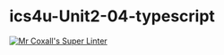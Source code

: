 # ics4u-Unit2-04-typescript

[![Mr Coxall's Super Linter](https://github.com/Peter-Gemmell/ics4u-Unit2-04-typescript/workflows/Mr%20Coxall's%20Super%20Linter/badge.svg)](https://github.com/Peter-Gemmell/ics4u-Unit2-04-typescript/actions/)
